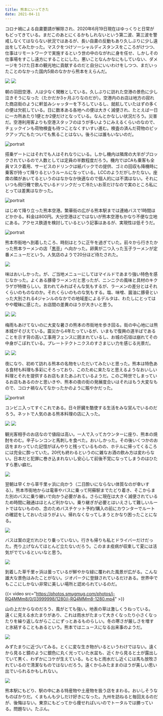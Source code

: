 ```yaml
---
title: 熊本にいってきた
date: 2021-04-11
---
```


コロナ禍による自粛要請が解除され、2020年6月19日現在はゆっくりと日常がもどってきている。まだこのあとにくるかもしれないという第二波、第三波を警戒しなくてはならない状況ではあるが、長い自粛の反動もあり久しぶりに少し遠出をしてみたかった。マスクをつけソーシャルディスタンスをこころがけつつ、仕事はリモートワークで実施するという世の中のながれに身を任せ、しかしその仕事場をすこし遠方にすることにした。悪いことなんかなにもしていない、ダメージをうけた日本の観光地に貢献するのだと自分にいいわけをしつつ、まだいったことのなかった国内5県のなかから熊本をえらんだ。

![](https://photos.smugmug.com/photos/i-DhQCqp7/0/922c8153/X4/i-DhQCqp7-X4.jpg)
![](https://photos.smugmug.com/photos/i-BQcDHtr/0/32ac29fe/X4/i-BQcDHtr-X4.jpg)

朝の羽田空港、人は少なく閑散としている。久しぶりに訪れた空港の景色に少し泣きそうになった（たかだか3ヶ月ぶりなのだが）。空港内のお店は地方の寂れた商店街のように軒並みシャッターを下ろしているし、就航していたはずの多くの便は欠航している。日に数本ある各地への便は大きく減便され、たとえば一日に一カ所あたり1便とか2便だけとなっている。なんとかなしい状況だろう。災害だ。空港利用客よりも空港スタッフのほうが多いようにみえるくらいのなので、チェックインも荷物検査も待つことなくすいすい進む。検査の済んだ荷物のピックアップにもたついても焦ることはない。後ろには誰もいないのだ。

![portrait](https://photos.smugmug.com/photos/i-nrrnwJ4/0/6318ac55/X4/i-nrrnwJ4-X4.jpg)

搭乗ゲートにはそれでも人はそれなりにいる。しかし機内は隣席の大半がブロックされているので人数としては定員の半数程度だろう。機内ではCAも乗客も全員マスク着用、サービスのドリンクは紙パックでの提供、ゴミの回収も降機時に乗客が持って降りるというルールになっている。LCCのようだがしかたない。座席の隣があいてるというのはなかなか快適なので個人的には不満はない。それにいつも飛行機で飲んでいるドリンクだって冷たいお茶だけなので実のところ私にとっては差異はなかった。

![portrait](https://photos.smugmug.com/photos/i-F8Qh6xJ/0/aee96dbb/X4/i-F8Qh6xJ-X4.jpg)

はじめて降り立った熊本空港。繁華街の広がる熊本駅までは連絡バスで1時間ほどかかる。料金は800円。大分空港ほどではないが熊本空港もかなり不便な立地にある。アクセス鉄道を検討しているという記事はあるが、実現性は低そうだ。

![portrait](https://photos.smugmug.com/photos/i-LJPwxN2/0/018b235e/X4/i-LJPwxN2-X4.jpg)

熊本市街地へ到着したころ、時刻はとうに正午を過ぎていた。前々から行きたかった熊本ラーメンの店「[黒亭](https://www.kokutei.co.jp/menu/)」へ向かった。卵黄が二つ入った玉子ラーメンが定番メニューだという。人気店のようで20分ほど待たされた。

![](https://photos.smugmug.com/photos/i-NGjZCNz/0/e02e6a43/X4/i-NGjZCNz-X4.jpg)

味はおいしかった。が、ご当地メニューにしてはマイルドであまり強い特色を感じなかった。よくある豚骨ラーメンだと思ったが、ニンニクの風味と具材のキクラゲが特徴らしい。言われてみればそんな気もするが、ラーメンの差分とはそれくらいのものなのか。それくらいのものな気もする。塩、味噌、醤油に豚骨といった大別される4ジャンルのなかでの地域差によるデルタは、わたしにとってはやや曖昧に感じた。お店間の差異のほうが大きいと思う。

![](https://photos.smugmug.com/photos/i-krL9WGv/0/69faa754/X4/i-krL9WGv-X4.jpg)
![](https://photos.smugmug.com/photos/i-Phx9C9M/0/38ca0920/X4/i-Phx9C9M-X4.jpg)

梅雨もあけてないのに大変な暑さの熊本の市街地を歩き回る。街の中心地には熊本城がそびえている。震災から4年たっているが、いまもで復興の道半ばであることを示す背の高い工事用フェンスに囲まれているし、お城の石垣は崩れてその中身がこぼれている。プレートテクトニクスのすさまじい力を感じる光景だ。

![](https://photos.smugmug.com/photos/i-27Dsvx8/0/abbac902/X4/i-27Dsvx8-X4.jpg)
![](https://photos.smugmug.com/photos/i-zvprxF8/0/5ad9d11a/X4/i-zvprxF8-X4.jpg)

夜になり、初めて訪れる熊本の名物をいただいてみたいと思った。熊本は特色ある食材も料理も多彩にそろっており、このために来たなと思えるようなおいしい料理とそれを提供するお店もまたあふれているようだ。このご時世でしまっているお店もあるのかと思いきや、熊本の夜の街の発展度合いはそれはもう大変なもので、コロナ禍なんてなかったかのように賑やかだった。

![portrait](https://photos.smugmug.com/photos/i-Ttd7FXN/0/169003e5/X4/i-Ttd7FXN-X4.jpg)

コンビニ入ってすぐこれである。日々肝臓を酷使する生活をみな営んでいるのだろう。ネットで人気のある熊本料理の店に入った。

![](https://photos.smugmug.com/photos/i-6XZtxms/0/0fb41e60/X3/i-6XZtxms-X3.jpg)
![](https://photos.smugmug.com/photos/i-GDT3kNF/0/1264e423/X3/i-GDT3kNF-X3.jpg)

観光客相手のお店なので値段は高い。一人で入ってカウンターに座り、熊本の焼酎をのむ。辛子レンコンと馬刺しを食べた。おいしかった。その後いくつかのお店をまわっていた記憶がぼんやりと残っているものの、ホテルに帰ってくるころには完全に酔っていた。20代も終わるというのに雑なお酒の飲み方は変わらない。日本だと犯罪に巻き込まれないし安心して前後不覚になってしまうのはひたすら悪い癖だ。

![](https://photos.smugmug.com/photos/i-GrJwmf4/0/ea28e4cb/X4/i-GrJwmf4-X4.jpg)

翌朝は早くから草千里ヶ浜に向かう（二日酔いにならない体質なのが幸いする）。熊本市街地からは電車やバスに乗って阿蘇駅までたどり着き、そこからまた別のバスに乗り継いで向かう必要がある。さらに現在は大きく減便されているため時間に融通はほとんど利かない。乗り継ぎが必要とはいえさして難しいルートではないものの、念のためバスチケット予約/購入の前にカウンターでルートの確認をしておいたほうがよい。帰れなくなってしまうとかなり困ったことになる。

![](https://photos.smugmug.com/photos/i-T54zt7g/0/bdfda83c/S/i-T54zt7g-S.jpg)

バスは案の定だれひとり乗っていない。行きも帰りも私とドライバーだけだった。売り上げなんてほとんど立たないだろう。このまま疫病が収束して夏には活気がでているといいなと思う。

![](https://photos.smugmug.com/photos/i-t3RZwXF/0/60b3b360/X4/i-t3RZwXF-X4.jpg)

到着した草千里ヶ浜は曇っているが鮮やかな緑に覆われた風景が広がる。こんな雄大な景色はみたことがない。ジオパークに登録されているだけある。世界中でもここにしかない非常に美しい場所と認められているのだ。

{{< video src="https://photos.smugmug.com/photos/i-RQ4MMm8/0/03999998/1280/i-RQ4MMm8-1280.mp4" >}}

山の上だからなのだろう、風がとても強い。地表の草は激しくうねっている。
遠くに見える水たまりがあり、これは雨水がたまって大きくなったり小さくなったりを繰り返しながらここにずっとあるものらしい。冬の寒さが厳しさを増すと氷結することもあるという。熊本ではニュースになる出来事のようだ。

![](https://photos.smugmug.com/photos/i-p9Jg84D/0/539ecf32/X4/i-p9Jg84D-X4.jpg)

みずたまりに近づいてみる。とくに変な生き物がいるというわけではない。遠くから見ると鏡のように銀色に丸く光っていた水盆も、近くから見ると土が露出していて黒く、わずかにコケが生えている。もともと雨水だし近くには馬も放牧されているので清潔なものではないだろう。遠くからみたままのほうが美しい思い出でいられるかもしれない。

![](https://photos.smugmug.com/photos/i-rg824wn/0/0ecf5d20/X4/i-rg824wn-X4.jpg)

熊本駅にもどり、駅の中にある特産物や土産物を扱う店をまわる。おいしそうなものばかりだ。くまもんも少しだけ好きになった。九州を訪ねると毎回太るのだが、後悔はない。東京にもどってから痩せればいいのでトータルでは勝っている。問題ない。たぶん。
